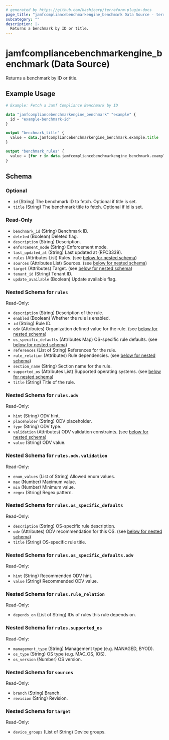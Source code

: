 ```yaml
---
# generated by https://github.com/hashicorp/terraform-plugin-docs
page_title: "jamfcompliancebenchmarkengine_benchmark Data Source - terraform-provider-jamfcompliancebenchmarkengine"
subcategory: ""
description: |-
  Returns a benchmark by ID or title.
---
```


# jamfcompliancebenchmarkengine_benchmark (Data Source)

Returns a benchmark by ID or title.

## Example Usage

```terraform
# Example: Fetch a Jamf Compliance Benchmark by ID

data "jamfcompliancebenchmarkengine_benchmark" "example" {
  id = "example-benchmark-id"
}

output "benchmark_title" {
  value = data.jamfcompliancebenchmarkengine_benchmark.example.title
}

output "benchmark_rules" {
  value = [for r in data.jamfcompliancebenchmarkengine_benchmark.example.rules : r.title]
}
```

<!-- schema generated by tfplugindocs -->
## Schema

### Optional

- `id` (String) The benchmark ID to fetch. Optional if title is set.
- `title` (String) The benchmark title to fetch. Optional if id is set.

### Read-Only

- `benchmark_id` (String) Benchmark ID.
- `deleted` (Boolean) Deleted flag.
- `description` (String) Description.
- `enforcement_mode` (String) Enforcement mode.
- `last_updated_at` (String) Last updated at (RFC3339).
- `rules` (Attributes List) Rules. (see [below for nested schema](#nestedatt--rules))
- `sources` (Attributes List) Sources. (see [below for nested schema](#nestedatt--sources))
- `target` (Attributes) Target. (see [below for nested schema](#nestedatt--target))
- `tenant_id` (String) Tenant ID.
- `update_available` (Boolean) Update available flag.

<a id="nestedatt--rules"></a>
### Nested Schema for `rules`

Read-Only:

- `description` (String) Description of the rule.
- `enabled` (Boolean) Whether the rule is enabled.
- `id` (String) Rule ID.
- `odv` (Attributes) Organization defined value for the rule. (see [below for nested schema](#nestedatt--rules--odv))
- `os_specific_defaults` (Attributes Map) OS-specific rule defaults. (see [below for nested schema](#nestedatt--rules--os_specific_defaults))
- `references` (List of String) References for the rule.
- `rule_relation` (Attributes) Rule dependencies. (see [below for nested schema](#nestedatt--rules--rule_relation))
- `section_name` (String) Section name for the rule.
- `supported_os` (Attributes List) Supported operating systems. (see [below for nested schema](#nestedatt--rules--supported_os))
- `title` (String) Title of the rule.

<a id="nestedatt--rules--odv"></a>
### Nested Schema for `rules.odv`

Read-Only:

- `hint` (String) ODV hint.
- `placeholder` (String) ODV placeholder.
- `type` (String) ODV type.
- `validation` (Attributes) ODV validation constraints. (see [below for nested schema](#nestedatt--rules--odv--validation))
- `value` (String) ODV value.

<a id="nestedatt--rules--odv--validation"></a>
### Nested Schema for `rules.odv.validation`

Read-Only:

- `enum_values` (List of String) Allowed enum values.
- `max` (Number) Maximum value.
- `min` (Number) Minimum value.
- `regex` (String) Regex pattern.



<a id="nestedatt--rules--os_specific_defaults"></a>
### Nested Schema for `rules.os_specific_defaults`

Read-Only:

- `description` (String) OS-specific rule description.
- `odv` (Attributes) ODV recommendation for this OS. (see [below for nested schema](#nestedatt--rules--os_specific_defaults--odv))
- `title` (String) OS-specific rule title.

<a id="nestedatt--rules--os_specific_defaults--odv"></a>
### Nested Schema for `rules.os_specific_defaults.odv`

Read-Only:

- `hint` (String) Recommended ODV hint.
- `value` (String) Recommended ODV value.



<a id="nestedatt--rules--rule_relation"></a>
### Nested Schema for `rules.rule_relation`

Read-Only:

- `depends_on` (List of String) IDs of rules this rule depends on.


<a id="nestedatt--rules--supported_os"></a>
### Nested Schema for `rules.supported_os`

Read-Only:

- `management_type` (String) Management type (e.g. MANAGED, BYOD).
- `os_type` (String) OS type (e.g. MAC_OS, IOS).
- `os_version` (Number) OS version.



<a id="nestedatt--sources"></a>
### Nested Schema for `sources`

Read-Only:

- `branch` (String) Branch.
- `revision` (String) Revision.


<a id="nestedatt--target"></a>
### Nested Schema for `target`

Read-Only:

- `device_groups` (List of String) Device groups.

